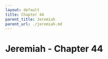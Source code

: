 ```yaml
---
layout: default
title: Chapter 44
parent_title: Jeremiah
parent_url: ./jeremiah.md
---
```


# Jeremiah - Chapter 44
